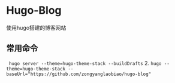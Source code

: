 # Hugo-Blog
使用hugo搭建的博客网站

## 常用命令

` hugo server --theme=hugo-theme-stack --buildDrafts`
2. `hugo --theme=hugo-theme-stack --baseUrl="https://github.com/zongyanglaobiao/hugo-blog"`
